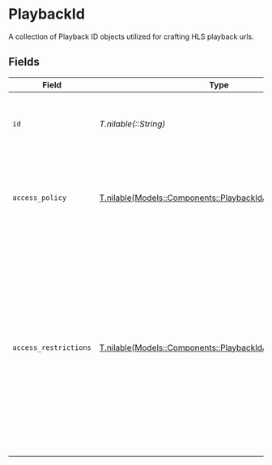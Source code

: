 # PlaybackId

A collection of Playback ID objects utilized for crafting HLS playback urls.


## Fields

| Field                                                                                                                                                                              | Type                                                                                                                                                                               | Required                                                                                                                                                                           | Description                                                                                                                                                                        | Example                                                                                                                                                                            |
| ---------------------------------------------------------------------------------------------------------------------------------------------------------------------------------- | ---------------------------------------------------------------------------------------------------------------------------------------------------------------------------------- | ---------------------------------------------------------------------------------------------------------------------------------------------------------------------------------- | ---------------------------------------------------------------------------------------------------------------------------------------------------------------------------------- | ---------------------------------------------------------------------------------------------------------------------------------------------------------------------------------- |
| `id`                                                                                                                                                                               | *T.nilable(::String)*                                                                                                                                                              | :heavy_minus_sign:                                                                                                                                                                 | A unique identifier is generated by FastPix for the playbacks.                                                                                                                     | 6ta85f64-5717-4562-b3fc-2c963f66afa6                                                                                                                                               |
| `access_policy`                                                                                                                                                                    | [T.nilable(Models::Components::PlaybackIdAccessPolicy)](../../models/shared/playbackidaccesspolicy.md)                                                                             | :heavy_minus_sign:                                                                                                                                                                 | Determines if access to the streamed content is kept private or available to all.                                                                                                  | public                                                                                                                                                                             |
| `access_restrictions`                                                                                                                                                              | [T.nilable(Models::Components::PlaybackIdAccessRestrictions)](../../models/shared/playbackidaccessrestrictions.md)                                                                 | :heavy_minus_sign:                                                                                                                                                                 | Controls access based on domains and user agents. Defines a default policy (either "allow" or "deny") and provides lists for explicitly allowed or denied domains and user agents. |                                                                                                                                                                                    |